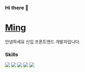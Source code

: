 ### Hi there 👋
  <a href="https://ming.oopy.io/">
    <h1>Ming</h1>
  </a>
  <div>
    안녕하세요 신입 프론트엔드 개발자입니다.
  </div>
  <div>
    <h3>Skills</h3>
    <div>
      <img src="https://img.shields.io/badge/HTML5-E34F26?style=for-the-badge&logo=HTML5&logoColor=white"/></a>
      <img src="https://img.shields.io/badge/CSS3-1572B6?style=for-the-badge&logo=CSS3&logoColor=white"/></a>
      <img src="https://img.shields.io/badge/JavaScript-F7DF1E?style=for-the-badge&logo=JavaScript&logoColor=white"/></a>
      <img src="https://img.shields.io/badge/Vue.js-41B883?style=for-the-badge&logo=Vue.js&logoColor=white"/></a>
      <img src="https://img.shields.io/badge/Node.js-339933?style=for-the-badge&logo=Node.js&logoColor=white"/></a>
    </div>
  </div>
